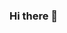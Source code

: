 ### Hi there 👋

<!--
[![Zidane's GitHub stats](https://github-readme-stats.vercel.app/api?username=zdmwi)](https://github.com/anuraghazra/github-readme-stats)
-->

<!--
**zdmwi/zdmwi** is a ✨ _special_ ✨ repository because its `README.md` (this file) appears on your GitHub profile.

Here are some ideas to get you started:

- 🔭 I’m currently working on ...
- 🌱 I’m currently learning ...
- 👯 I’m looking to collaborate on ...
- 🤔 I’m looking for help with ...
- 💬 Ask me about ...
- 📫 How to reach me: ...
- 😄 Pronouns: ...
- ⚡ Fun fact: ...
-->
